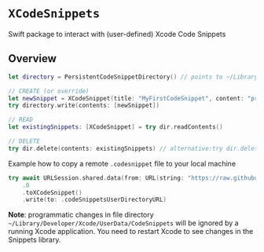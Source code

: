 # ``XCodeSnippets``

Swift package to interact with (user-defined) Xcode Code Snippets

## Overview



```swift
let directory = PersistentCodeSnippetDirectory() // points to ~/Library/Developer/Xcode/UserData/CodeSnippets

// CREATE (or override)
let newSnippet = XCodeSnippet(title: "MyFirstCodeSnippet", content: "print(\"Hello World\")")
try directory.write(contents: [newSnippet])

// READ
let existingSnippets: [XCodeSnippet] = try dir.readContents()

// DELETE
try dir.delete(contents: existingSnippets) // alternative:try dir.delete(contentWithId: newSnippet.id)
```

Example how to copy a remote `.codesnippet` file to your local machine

```swift
try await URLSession.shared.data(from: URL(string: "https://raw.githubusercontent.com/burczyk/XcodeSwiftSnippets/master/swift-forin.codesnippet")!)
    .0
    .toXCodeSnippet()
    .write(to: .codeSnippetsUserDirectoryURL)
```

**Note**: programmatic changes in file directory ` ~/Library/Developer/Xcode/UserData/CodeSnippets` will be ignored by a running Xcode application. You need to restart Xcode to see changes in the Snippets library.
